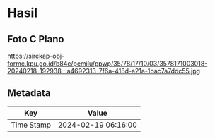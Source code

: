 # Hasil

## Foto C Plano

https://sirekap-obj-formc.kpu.go.id/b84c/pemilu/ppwp/35/78/17/10/03/3578171003018-20240218-192938--a4692313-7f6a-418d-a21a-1bac7a7ddc55.jpg


## Metadata

| Key        | Value               |
| ---------- | ------------------- |
| Time Stamp | 2024-02-19 06:16:00 |



